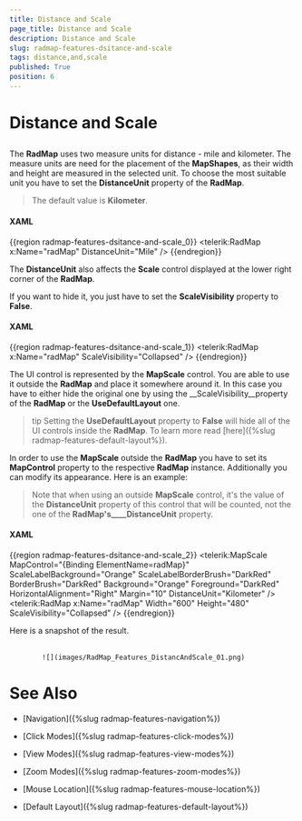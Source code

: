 ```yaml
---
title: Distance and Scale
page_title: Distance and Scale
description: Distance and Scale
slug: radmap-features-dsitance-and-scale
tags: distance,and,scale
published: True
position: 6
---
```


# Distance and Scale



## 

The __RadMap__ uses two measure units for distance - mile and kilometer. 
          The measure units are need for the placement of the __MapShapes__, as 
          their width and height are measured in the selected unit. To choose the most suitable unit 
          you have to set the __DistanceUnit__ property of the 
          __RadMap__.
        

>The default value is __Kilometer__.
          

#### __XAML__

{{region radmap-features-dsitance-and-scale_0}}
	<telerik:RadMap x:Name="radMap"
	                DistanceUnit="Mile" />
	{{endregion}}



The __DistanceUnit__ also affects the __Scale__ control 
          displayed at the lower right corner of the __RadMap__.
        

If you want to hide it, you just have to set the __ScaleVisibility__ 
          property to __False__.
        

#### __XAML__

{{region radmap-features-dsitance-and-scale_1}}
	<telerik:RadMap x:Name="radMap"
	                ScaleVisibility="Collapsed" />
	{{endregion}}



The UI control is represented by the __MapScale__ control. You are 
          able to use it outside the __RadMap__ and place it somewhere 
          around it. In this case you have to either hide the original one by using the 
          __ScaleVisibility__property of the __RadMap__ 
          or the __UseDefaultLayout__ one.
        

>tip
          Setting the __UseDefaultLayout__ property to __False__ 
          will hide all of the UI controls inside the __RadMap__. To learn more read 
          [here]({%slug radmap-features-default-layout%}).
        

In order to use the __MapScale__ outside the __RadMap__ 
          you have to set its __MapControl__ property to the respective 
          __RadMap__ instance. Additionally you can modify its appearance. 
          Here is an example:
        

>Note that when using an outside __MapScale__ control, it's the value of 
            the __DistanceUnit__ property of this control that will be counted, 
            not the one of the __RadMap's____DistanceUnit__ 
            property.
          

#### __XAML__

{{region radmap-features-dsitance-and-scale_2}}
	<StackPanel>
	    <telerik:MapScale MapControl="{Binding ElementName=radMap}"
	                        ScaleLabelBackground="Orange"
	                        ScaleLabelBorderBrush="DarkRed"
	                        BorderBrush="DarkRed"
	                        Background="Orange"
	                        Foreground="DarkRed"
	                        HorizontalAlignment="Right"
	                        Margin="10"
	                        DistanceUnit="Kilometer" />
	    <telerik:RadMap x:Name="radMap"
	                    Width="600"
	                    Height="480"
	                    ScaleVisibility="Collapsed" />
	</StackPanel>
	{{endregion}}



Here is a snapshot of the result.




               
            ![](images/RadMap_Features_DistancAndScale_01.png)

# See Also

 * [Navigation]({%slug radmap-features-navigation%})

 * [Click Modes]({%slug radmap-features-click-modes%})

 * [View Modes]({%slug radmap-features-view-modes%})

 * [Zoom Modes]({%slug radmap-features-zoom-modes%})

 * [Mouse Location]({%slug radmap-features-mouse-location%})

 * [Default Layout]({%slug radmap-features-default-layout%})
